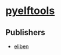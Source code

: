 # [pyelftools](https://pypi.org/project/pyelftools)



## Publishers
- [eliben](https://pypi.org/user/eliben)

